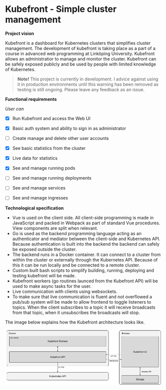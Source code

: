# Kubefront - Simple cluster management

**Project vision**

Kubefront is a dashboard for Kubernetes clusters that simplifies cluster management. The development of kubefront is taking place as a part of a course in advanced web programming at Linköping University. Kubefront allows an administratior to manage and monitor the cluster. Kubefront can be safely exposed publicly and be used by people with limited knowledge of Kubernetes.

> **Note!** This project is currently in development. I advice against using it in production environments until this warning has been removed as testing is still ongoing. Please leave any feedback as an issue. 

**Functional requirements**

*User can*

- [x] Run Kubefront and access the Web UI
- [x] Basic auth system and ability to sign in as administrator
- [ ] Create manage and delete other user accounts
- [x] See basic statistics from the cluster
- [x] Live data for statistics
- [x] See and manage running pods
- [ ] See and manage running deployments
- [ ] See and manage services
- [ ] See and manage ingresses


**Technological specification**

- Vue is used on the client side. All client-side programming is made in JavaScript and packed in Webpack as part of standard Vue procedures. View components are split when relevant.
- Go is used as the backend programming language acting as an authenticator and mediator between the client-side and Kubernetes API. Because authentication is built into the backend the backend can safely be exposed outside the cluster.
- The backend runs in a Docker container. It can connect to a cluster from within the cluster or externally through the Kubernetes API. Because of this it can be run locally and be connected to a remote cluster. 
- Custom built bash scripts to simplify building, running, deploying and testing kubefront will be made.
- Kubefront workers (go routines launced from the Kubefront API) will be used to make async tasks for the user.
- Live communication with clients using websockets.
- To make sure that live communication is fluent and not overflowed a pub/sub system will be made to allow frontend to toggle listeners to topics. When the client subscribes to a topic it will receive broadcasts from that topic, when it unsubscribes the broadcasts will stop.

The image below explains how the Kubefront architecture looks like.

![Kubefront architecture](kubefront-architecture.png "Kubefront architecture")
